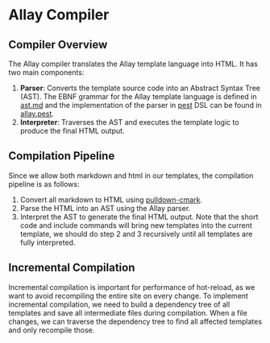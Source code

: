 # Allay Compiler

## Compiler Overview

The Allay compiler translates the Allay template language into HTML. It has two main components:

1. **Parser**: Converts the template source code into an Abstract Syntax Tree (AST). The EBNF grammar
   for the Allay template language is defined in [ast.md](ast.md) and the implementation of the parser
   in [pest](https://pest.rs/) DSL can be found in [allay.pest](../../crates/allay-compiler/src/allay.pest).
2. **Interpreter**: Traverses the AST and executes the template logic to produce the final HTML output.

## Compilation Pipeline

Since we allow both markdown and html in our templates, the compilation pipeline is as follows:

1. Convert all markdown to HTML using [pulldown-cmark](https://crates.io/crates/pulldown-cmark).
2. Parse the HTML into an AST using the Allay parser.
3. Interpret the AST to generate the final HTML output. Note that the short code and include commands
   will bring new templates into the current template, we should do step 2 and 3 recursively until all templates
   are fully interpreted.

## Incremental Compilation

Incremental compilation is important for performance of hot-reload, as we want to avoid recompiling
the entire site on every change. To implement incremental compilation, we need to build a dependency
tree of all templates and save all intermediate files during compilation. When a file changes, we can
traverse the dependency tree to find all affected templates and only recompile those.
